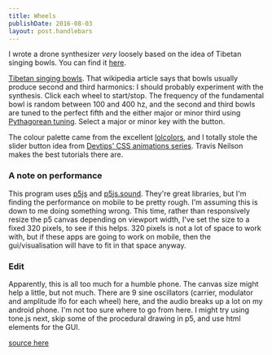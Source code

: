 ```yaml
---
title: Wheels
publishDate: 2016-08-03
layout: post.handlebars
---
```

I wrote a drone synthesizer *very* loosely based on the idea of Tibetan singing bowls. You can find it [here](http://notoperational.com/wheels).

[Tibetan singing bowls]. That wikipedia article says that bowls usually produce second and third harmonics: I should probably experiment with the synthesis. Click each wheel to start/stop. The frequency of the fundamental bowl is random between 100 and 400 hz, and the second and third bowls are tuned to the perfect fifth and the either major or minor third using [Pythagorean tuning]. Select a major or minor key with the button.

The colour palette came from the excellent [lolcolors], and I totally stole the slider button idea from [Devtips' CSS animations series]. Travis Neilson makes the best tutorials there are.

### A note on performance

This program uses [p5js] and [p5js.sound]. They're great libraries, but I'm finding the performance on mobile to be pretty rough. I'm assuming this is down to me doing something wrong. This time, rather than responsively resize the p5 canvas depending on viewport width, I've set the size to a fixed 320 pixels, to see if this helps. 320 pixels is not a lot of space to work with, but if these apps are going to work on mobile, then the gui/visualisation will have to fit in that space anyway.

### Edit

Apparently, this is all too much for a humble phone. The canvas size might help a little, but not much. There are 9 sine oscillators (carrier, modulator and amplitude lfo for each wheel) here, and the audio breaks up a lot on my android phone. I'm not too sure where to go from here. I might try using tone.js next, skip some of the procedural drawing in p5, and use html elements for the GUI.

[source here]

[Tibetan singing bowls]: https://en.wikipedia.org/wiki/Singing_bowl
[Pythagorean tuning]: https://en.wikipedia.org/wiki/Pythagorean_tuning
[lolcolors]: http://lolcolors.com
[devtips' css animations series]: https://www.youtube.com/user/DevTipsForDesigners/
[p5js]: https://p5js.org
[p5js.sound]: http://p5js.org/reference/#/libraries/p5.sound
[source here]: https://github.com/4lefts/wheels
